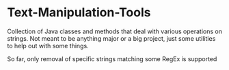 # Text-Manipulation-Tools
Collection of Java classes and methods that deal with various operations on strings.
Not meant to be anything major or a big project, just some utilities to help out with some things.

So far, only removal of specific strings matching some RegEx is supported
